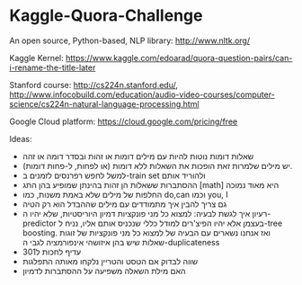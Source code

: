 # Kaggle-Quora-Challenge
An open source, Python-based, NLP library:  http://www.nltk.org/

Kaggle Kernel:                              https://www.kaggle.com/edoarad/quora-question-pairs/can-i-rename-the-title-later

Stanford course:                            http://cs224n.stanford.edu/,  http://www.infocobuild.com/education/audio-video-courses/computer-science/cs224n-natural-language-processing.html

Google Cloud platform:                      https://cloud.google.com/pricing/free


Ideas:
- שאלות דומות נוטות להיות עם מילים דומות או זהות ובסדר דומה או זהה
- יש מילים שלמרות זאת הופכות את השאלות ללא דומות (או לפחות, ל-פחות דומות).
- למשל לחפש רפרנסים לזמנים ב-train set ולהוריד אותם
- ההסתברות ששאלות הן זהות בהינתן שמופיע בהן התג [math] היא מאוד נמוכה
- החלפות של מילים שלא באמת משנות, כמו do,can וכמו you, I
- גם צריך להבין איך מתמודדים עם מילים שההבדל הוא רק הטיה
- רעיון איך לגשת לבעיה: למצוא כל מני פונקציות דמיון היוריסטיות, שלא יהיו ה-predictor בעצמן אלא יהיו הפיצ'רים למודל כללי שנכניס אותם אליו, נניח ל-tree boosting. ואז אנחנו נשארים עם הבעיה של למצוא כל מני פונקציות של זוגות שאלות שיש בהן איזושהי אינפורמציה לגבי ה-duplicateness
- עדיף לחכות ל301
- שווה לבדוק אם הטסט והטריין נלקחו מאותה התפלגות
- האם מילת השאלה משפיעה על ההסתברות לדמיון
